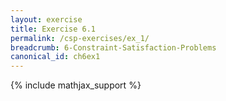 ```yaml
---
layout: exercise
title: Exercise 6.1
permalink: /csp-exercises/ex_1/
breadcrumb: 6-Constraint-Satisfaction-Problems
canonical_id: ch6ex1
---
```


{% include mathjax_support %}

